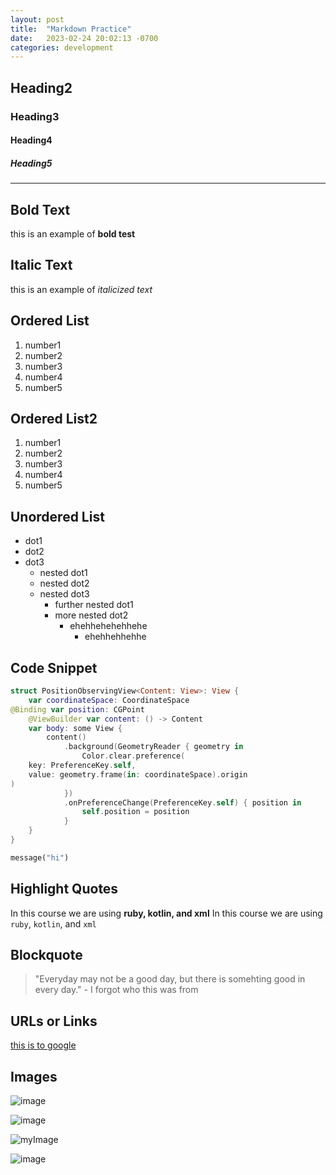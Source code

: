 ```yaml
---
layout: post
title:  "Markdown Practice"
date:   2023-02-24 20:02:13 -0700
categories: development
---
```


## Heading2

### Heading3

#### Heading4

##### Heading5

---

## Bold Text

this is an example of **bold test**

## Italic Text

this is an example of *italicized text*

## Ordered List

1. number1
2. number2
3. number3
4. number4
5. number5

## Ordered List2

1. number1
1. number2
1. number3
1. number4
1. number5

## Unordered List

- dot1
- dot2
- dot3
  - nested dot1
  - nested dot2
  - nested dot3
    - further nested dot1
    - more nested dot2
      - ehehhehehehhehe
        - ehehhehhehhe

## Code Snippet

```swift
struct PositionObservingView<Content: View>: View {
    var coordinateSpace: CoordinateSpace
@Binding var position: CGPoint
    @ViewBuilder var content: () -> Content
    var body: some View {
        content()
            .background(GeometryReader { geometry in
                Color.clear.preference(
    key: PreferenceKey.self,
    value: geometry.frame(in: coordinateSpace).origin
)
            })
            .onPreferenceChange(PreferenceKey.self) { position in
                self.position = position
            }
    }
}
```

```python
message("hi")
```


## Highlight Quotes

In this course we are using **ruby, kotlin, and xml**
In this course we are using `ruby`, `kotlin`, and `xml`

## Blockquote

> "Everyday may not be a good day, but there is somehting good in every day." - I forgot who this was from

## URLs or Links

[this is to google](https://www.google.com)

## Images

![image](https://cdn.dribbble.com/userupload/4919568/file/original-eaa04ea5bc3179536d7afc2b3c8102da.jpg?compress=1&resize=1024x768)

![image](https://cdn.dribbble.com/userupload/4917945/file/original-78179204be3fc54cc9602dc4ee95d709.gif)

![myImage](https://res.cloudinary.com/dgwjrp9pb/image/upload/v1677304477/original-78179204be3fc54cc9602dc4ee95d709_cjwz2y.gif)

![image](https://cdn.dribbble.com/userupload/4912869/file/original-a18f86eb57729147de3d03026e52b4f0.png?compress=1&resize=1024x768)